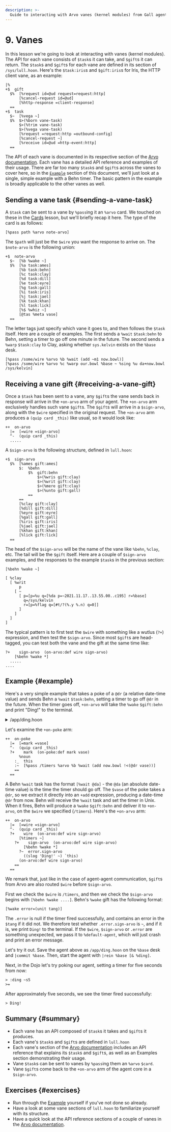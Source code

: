 ```yaml
---
description: >-
  Guide to interacting with Arvo vanes (kernel modules) from Gall agents, covering sending tasks to vanes, receiving gifts from vanes in +on-arvo, and practical examples.
---
```


# 9. Vanes

In this lesson we're going to look at interacting with vanes (kernel modules). The API for each vane consists of `$task`s it can take, and `$gift`s it can return. The `$task`s and `$gift`s for each vane are defined in its section of `/sys/lull.hoon`. Here's the `$task:iris`s and `$gift:iris`s for Iris, the HTTP client vane, as an example:

```hoon
|%
+$  gift
  $%  [%request id=@ud request=request:http]
      [%cancel-request id=@ud]
      [%http-response =client-response]
  ==
+$  task
  $~  [%vega ~]
  $%  $>(%born vane-task)
      $>(%trim vane-task)
      $>(%vega vane-task)
      [%request =request:http =outbound-config]
      [%cancel-request ~]
      [%receive id=@ud =http-event:http]
  ==
```

The API of each vane is documented in its respective section of the [Arvo documentation](../../urbit-os/kernel/arvo). Each vane has a detailed API reference and examples of their usage. There are far too many `$task`s and `$gift`s across the vanes to cover here, so in the [`Example`](#example) section of this document, we'll just look at a single, simple example with a Behn timer. The basic pattern in the example is broadly applicable to the other vanes as well.

## Sending a vane task {#sending-a-vane-task}

A `$task` can be sent to a vane by `%pass`ing it an `%arvo` card. We touched on these in the [Cards](5-cards.md) lesson, but we'll briefly recap it here. The type of the card is as follows:

```hoon
[%pass path %arvo note-arvo]
```

The `$path` will just be the `$wire` you want the response to arrive on. The `$note-arvo` is the following union:

```hoon
+$  note-arvo
  $~  [%b %wake ~]
  $%  [%a task:ames]
      [%b task:behn]
      [%c task:clay]
      [%d task:dill]
      [%e task:eyre]
      [%g task:gall]
      [%i task:iris]
      [%j task:jael]
      [%k task:khan]
      [%l task:lick]
      [%$ %whiz ~]
      [@tas %meta vase]
  ==
```

The letter tags just specify which vane it goes to, and then follows the `$task` itself. Here are a couple of examples. The first sends a `%wait` `$task:behn` to Behn, setting a timer to go off one minute in the future. The second sends a `%warp` `$task:clay` to Clay, asking whether `sys.kelvin` exists on the `%base` desk.

```hoon
[%pass /some/wire %arvo %b %wait (add ~m1 now.bowl)]
[%pass /some/wire %arvo %c %warp our.bowl %base ~ %sing %u da+now.bowl /sys/kelvin]
```

## Receiving a vane gift {#receiving-a-vane-gift}

Once a `$task` has been sent to a vane, any `$gift`s the vane sends back in response will arrive in the `+on-arvo` arm of your agent. The `+on-arvo` arm exclusively handles such vane `$gift`s. The `$gift`s will arrive in a `$sign-arvo`, along with the `$wire` specified in the original request. The `+on-arvo` arm produces a `(quip card _this)` like usual, so it would look like:

```hoon
++  on-arvo
  |=  [=wire =sign-arvo]
  ^-  (quip card _this)
  .....
```

A `$sign-arvo` is the following structure, defined in `lull.hoon`:

```hoon
+$  sign-arvo
  $%  [%ames gift:ames]
      $:  %behn
          $%  gift:behn
              $>(%wris gift:clay)
              $>(%writ gift:clay)
              $>(%mere gift:clay)
              $>(%unto gift:gall)
          ==
      ==
      [%clay gift:clay]
      [%dill gift:dill]
      [%eyre gift:eyre]
      [%gall gift:gall]
      [%iris gift:iris]
      [%jael gift:jael]
      [%khan gift:khan]
      [%lick gift:lick]
  ==
```

The head of the `$sign-arvo` will be the name of the vane like `%behn`, `%clay`, etc. The tail will be the `$gift` itself. Here are a couple of `$sign-arvo` examples, and the responses to the example `$task`s in the previous section:

```hoon
[%behn %wake ~]
```

```
[ %clay
  [ %writ
      p
    [ ~
      [ p=[p=%u q=[%da p=~2021.11.17..13.55.00..c195] r=%base]
        q=/sys/kelvin
        r=[p=%flag q=[#t/?(%.y %.n) q=0]]
      ]
    ]
  ]
]
```

The typical pattern is to first test the `$wire` with something like a wutlus (`?+`) expression, and then test the `$sign-arvo`. Since most `$gift`s are head-tagged, you can test both the vane and the gift at the same time like:

```hoon
?+    sign-arvo  (on-arvo:def wire sign-arvo)
    [%behn %wake *]
  .....
....
```

## Example {#example}

Here's a very simple example that takes a poke of a `@dr` (a relative date-time value) and sends Behn a `%wait` `$task:behn`, setting a timer to go off `@dr` in the future. When the timer goes off, `+on-arvo` will take the `%wake` `$gift:behn` and print "Ding!" to the terminal.

<details>
<summary>/app/ding.hoon</summary>

```hoon
/+  default-agent, dbug
|%
+$  card  card:agent:gall
--
%-  agent:dbug
^-  agent:gall
|_  =bowl:gall
+*  this  .
    def   ~(. (default-agent this %.n) bowl)
++  on-init  on-init:def
++  on-save  on-save:def
++  on-load  on-load:def
++  on-poke
  |=  [=mark =vase]
  ^-  (quip card _this)
  ?+    mark  (on-poke:def mark vase)
      %noun
    :_  this
    :~  [%pass /timers %arvo %b %wait (add now.bowl !<(@dr vase))]
    ==
  ==
++  on-watch  on-watch:def
++  on-leave  on-leave:def
++  on-peek   on-peek:def
++  on-agent  on-agent:def
++  on-arvo
  |=  [=wire =sign-arvo]
  ^-  (quip card _this)
  ?+    wire  (on-arvo:def wire sign-arvo)
      [%timers ~]
    ?+    sign-arvo  (on-arvo:def wire sign-arvo)
        [%behn %wake *]
      ?~  error.sign-arvo
        ((slog 'Ding!' ~) `this)
      (on-arvo:def wire sign-arvo)
    ==
  ==
++  on-fail   on-fail:def
--
```

</details>

Let's examine the `+on-poke` arm:

```hoon
++  on-poke
  |=  [=mark =vase]
  ^-  (quip card _this)
  ?+    mark  (on-poke:def mark vase)
      %noun
    :_  this
    :~  [%pass /timers %arvo %b %wait (add now.bowl !<(@dr vase))]
    ==
  ==
```

A Behn `%wait` task has the format `[%wait @da]` - the `@da` (an absolute date-time value) is the time the timer should go off. The `$vase` of the poke takes a `@dr`, so we extract it directly into an `+add` expression, producing a date-time `@dr` from now. Behn will receive the `%wait` task and set the timer in Unix. When it fires, Behn will produce a `%wake` `$gift:behn` and deliver it to `+on-arvo`, on the `$wire` we specified (`/timers`). Here's the `+on-arvo` arm:

```hoon
++  on-arvo
  |=  [=wire =sign-arvo]
  ^-  (quip card _this)
  ?+    wire  (on-arvo:def wire sign-arvo)
      [%timers ~]
    ?+    sign-arvo  (on-arvo:def wire sign-arvo)
        [%behn %wake *]
      ?~  error.sign-arvo
        ((slog 'Ding!' ~) `this)
      (on-arvo:def wire sign-arvo)
    ==
  ==
```

We remark that, just like in the case of agent-agent communication, `$gift`s from Arvo are also routed `$wire` before `$sign-arvo`.

First we check the `$wire` is `/timers`, and then we check the `$sign-arvo` begins with `[%behn %wake ....]`. Behn's `%wake` gift has the following format:

```hoon
[%wake error=(unit tang)]
```

The `.error` is null if the timer fired successfully, and contains an error in the `$tang` if it did not. We therefore test whether `.error.sign-arvo` is `~`, and if it is, we print `Ding!` to the terminal. If the `$wire`, `$sign-arvo` or `.error` are something unexpected, we pass it to `%default-agent`, which will just crash and print an error message.

Let's try it out. Save the agent above as `/app/ding.hoon` on the `%base` desk and `|commit %base`. Then, start the agent with `|rein %base [& %ding]`.

Next, in the Dojo let's try poking our agent, setting a timer for five seconds from now:

```
> :ding ~s5
>=
```

After approximately five seconds, we see the timer fired successfully:

```
> Ding!
```

## Summary {#summary}

- Each vane has an API composed of `$task`s it takes and `$gift`s it produces.
- Each vane's `$task`s and `$gift`s are defined in `lull.hoon`
- Each vane's section of the [Arvo documentation](../../urbit-os/kernel/arvo) includes an API reference that explains its `$task`s and `$gift`s, as well as an Examples section demonstrating their usage.
- Vane `$task`s can be sent to vanes by `%pass`ing them an `%arvo` `$card`.
- Vane `$gift`s come back to the `+on-arvo` arm of the agent core in a `$sign-arvo`.

## Exercises {#exercises}

- Run through the [Example](#example) yourself if you've not done so already.
- Have a look at some vane sections of `lull.hoon` to familiarize yourself with its structure.
- Have a quick look at the API reference sections of a couple of vanes in the [Arvo documentation](../../urbit-os/kernel/arvo).
